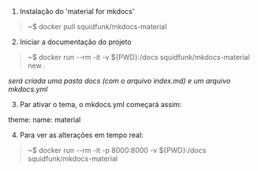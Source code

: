 1. Instalação do 'material for mkdocs'

> ~$ docker pull squidfunk/mkdocs-material

2. Iniciar a documentação do projeto

> ~$ docker run --rm -it -v ${PWD}:/docs squidfunk/mkdocs-material new .

_será criada uma pasta docs (com o arquivo index.md) e um arquivo mkdocs.yml_

3. Par ativar o tema, o mkdocs.yml começará assim:

theme:
  name: material

4. Para ver as alterações em tempo real:

> ~$ docker run --rm -it -p 8000:8000 -v ${PWD}:/docs squidfunk/mkdocs-material